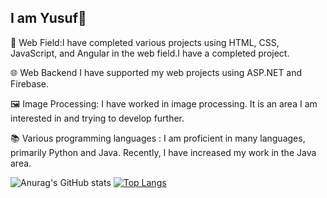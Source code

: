 ## I am Yusuf👋
💬 Web Field:I have completed various projects using HTML, CSS, JavaScript, and Angular in the web field.I have a completed project.

🌐 Web Backend I have supported my web projects using ASP.NET and Firebase.

🖼 Image Processing: I have worked in image processing. It is an area I am interested in and trying to develop further.

📚 Various programming languages : I am proficient in many languages, primarily Python and Java. Recently, I have increased my work in the Java area.

![Anurag's GitHub stats](https://github-readme-stats.vercel.app/api?username=YusufTufan&show_icons=true&theme=dark)
[![Top Langs](https://github-readme-stats.vercel.app/api/top-langs/?username=YusufTufan&layout=donut)](https://github.com/anuraghazra/github-readme-stats)
<!--
**YusufTufan/YusufTufan** is a ✨ _special_ ✨ repository because its `README.md` (this file) appears on your GitHub profile.

Here are some ideas to get you started:

- 🔭 I’m currently working on ...
- 🌱 I’m currently learning ...
- 👯 I’m looking to collaborate on ...
- 🤔 I’m looking for help with ...
- 💬 Ask me about ...
- 📫 How to reach me: ...
- 😄 Pronouns: ...
- ⚡ Fun fact: ...
-->
